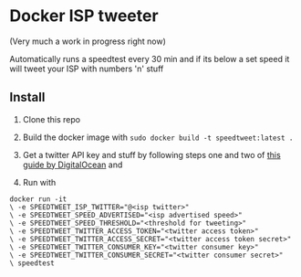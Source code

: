 Docker ISP tweeter
==
(Very much a work in progress right now)

Automatically runs a speedtest every 30 min and if its below a set speed it will tweet your ISP with numbers 'n' stuff

Install
--
1. Clone this repo

2. Build the docker image with  ```sudo docker build -t speedtweet:latest .```  

3. Get a twitter API key and stuff by following steps one and two of [this guide by DigitalOcean](https://www.digitalocean.com/community/tutorials/how-to-create-a-twitter-app) and

4. Run with 
```
docker run -it
\ -e SPEEDTWEET_ISP_TWITTER="@<isp twitter>"
\ -e SPEEDTWEET_SPEED_ADVERTISED="<isp advertised speed>"
\ -e SPEEDTWEET_SPEED_THRESHOLD="<threshold for tweeting>"
\ -e SPEEDTWEET_TWITTER_ACCESS_TOKEN="<twitter access token>"
\ -e SPEEDTWEET_TWITTER_ACCESS_SECRET="<twitter access token secret>"
\ -e SPEEDTWEET_TWITTER_CONSUMER_KEY="<twitter consumer key>"
\ -e SPEEDTWEET_TWITTER_CONSUMER_SECRET="<twitter consumer secret>"
\ speedtest
```
